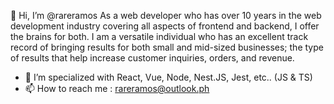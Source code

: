 👋 Hi, I’m @rareramos
As a web developer who has over 10 years in the web development industry covering all aspects of frontend and backend, I offer the brains for both. I am a versatile individual who has an excellent track record of bringing results for both small and mid-sized businesses; the type of results that help increase customer inquiries, orders, and revenue.
- 🌱 I’m specialized with React, Vue, Node, Nest.JS, Jest, etc.. (JS & TS)
- 📫 How to reach me : rareramos@outlook.ph

<!---
rareramos/rareramos is a ✨ special ✨ repository because its `README.md` (this file) appears on your GitHub profile.
You can click the Preview link to take a look at your changes.
--->
